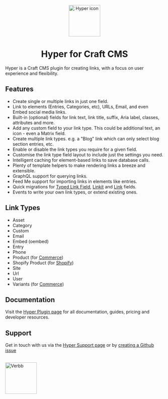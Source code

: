 <p align="center"><img src="https://verbb.imgix.net/plugins/hyper/hyper-icon.svg" width="100" height="100" alt="Hyper icon"></p>
<h1 align="center">Hyper for Craft CMS</h1>

Hyper is a Craft CMS plugin for creating links, with a focus on user experience and flexibility.

## Features
- Create single or multiple links in just one field.
- Link to elements (Entries, Categories, etc), URLs, Email, and even Embed social media links.
- Built-in (optional) fields for link text, link title, suffix, Aria label, classes, attributes and more.
- Add any custom field to your link type. This could be additional text, an icon - even a Matrix field.
- Create multiple link types. e.g. a "Blog" link which can only select blog section entries, etc.
- Enable or disable the link types you require for a given field.
- Customise the link type field layout to include just the settings you need.
- Intelligent caching for element-based links to save database calls.
- Plenty of template helpers to make rendering links a breeze and extensible.
- GraphQL support for querying links.
- Feed Me support for importing links in elements like entries.
- Quick migrations for [Typed Link Field](https://plugins.craftcms.com/typedlinkfield), [Linkit](https://plugins.craftcms.com/linkit) and [Link](https://plugins.craftcms.com/link) fields.
- Events to write your own link types, or extend existing ones.

## Link Types
- Asset
- Category
- Custom
- Email
- Embed (oembed)
- Entry
- Phone
- Product (for [Commerce](https://plugins.craftcms.com/commerce))
- Shopify Product (for [Shopify](https://plugins.craftcms.com/shopify))
- Site
- Url
- User
- Variants (for [Commerce](https://plugins.craftcms.com/commerce))

## Documentation
Visit the [Hyper Plugin page](https://verbb.io/craft-plugins/hyper) for all documentation, guides, pricing and developer resources.

## Support
Get in touch with us via the [Hyper Support page](https://verbb.io/craft-plugins/hyper/support) or by [creating a Github issue](https://github.com/verbb/hyper/issues)

<h2></h2>

<a href="https://verbb.io" target="_blank">
    <img width="100" src="https://verbb.io/assets/img/verbb-pill.svg" alt="Verbb">
</a>
